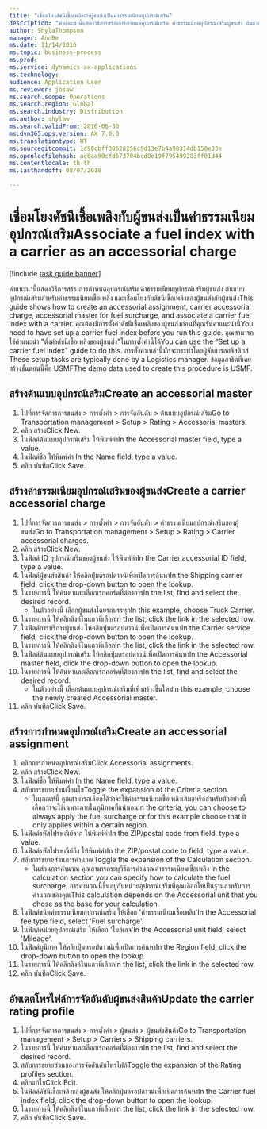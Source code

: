 ```yaml
--- 
title: "เชื่อมโยงดัชนีเชื้อเพลิงกับผู้ขนส่งเป็นค่าธรรมเนียมอุปกรณ์เสริม"
description: "คำแนะนำนี้แสดงวิธีการสร้างการกำหนดอุปกรณ์เสริม ค่าธรรมเนียมอุปกรณ์เสริมผู้ขนส่ง ต้นแบบอุปกรณ์เสริมสำหรับค่าธรรมเนียมเชื้อเพลิง และเชื่อมโยงกับดัชนีเชื้อเพลิงของผู้ขนส่งกับผู้ขนส่ง"
author: ShylaThompson
manager: AnnBe
ms.date: 11/14/2016
ms.topic: business-process
ms.prod: 
ms.service: dynamics-ax-applications
ms.technology: 
audience: Application User
ms.reviewer: josaw
ms.search.scope: Operations
ms.search.region: Global
ms.search.industry: Distribution
ms.author: shylaw
ms.search.validFrom: 2016-06-30
ms.dyn365.ops.version: AX 7.0.0
ms.translationtype: HT
ms.sourcegitcommit: 1d98cbff30620256c9d13e7b4a90314db150e33e
ms.openlocfilehash: ae0aa90cfd673704bcd8e19f795499283ff01d44
ms.contentlocale: th-th
ms.lasthandoff: 08/07/2018

---
```

# <a name="associate-a-fuel-index-with-a-carrier-as-an-accessorial-charge"></a><span data-ttu-id="fcf1b-103">เชื่อมโยงดัชนีเชื้อเพลิงกับผู้ขนส่งเป็นค่าธรรมเนียมอุปกรณ์เสริม</span><span class="sxs-lookup"><span data-stu-id="fcf1b-103">Associate a fuel index with a carrier as an accessorial charge</span></span>

[!include [task guide banner](../../includes/task-guide-banner.md)]

<span data-ttu-id="fcf1b-104">คำแนะนำนี้แสดงวิธีการสร้างการกำหนดอุปกรณ์เสริม ค่าธรรมเนียมอุปกรณ์เสริมผู้ขนส่ง ต้นแบบอุปกรณ์เสริมสำหรับค่าธรรมเนียมเชื้อเพลิง และเชื่อมโยงกับดัชนีเชื้อเพลิงของผู้ขนส่งกับผู้ขนส่ง</span><span class="sxs-lookup"><span data-stu-id="fcf1b-104">This guide shows how to create an accessorial assignment, carrier accessorial charge, accessorial master for fuel surcharge, and associate a carrier fuel index with a carrier.</span></span> <span data-ttu-id="fcf1b-105">คุณต้องมีการตั้งค่าดัชนีเชื้อเพลิงของผู้ขนส่งก่อนที่คุณรันคำแนะนำนี้</span><span class="sxs-lookup"><span data-stu-id="fcf1b-105">You need to have set up a carrier fuel index before you run this guide.</span></span> <span data-ttu-id="fcf1b-106">คุณสามารถใช้คำแนะนำ "ตั้งค่าดัชนีเชื้อเพลิงของผู้ขนส่ง"ในการตั้งค่านี้ได้</span><span class="sxs-lookup"><span data-stu-id="fcf1b-106">You can use the “Set up a carrier fuel index” guide to do this.</span></span> <span data-ttu-id="fcf1b-107">การตั้งค่าเหล่านี้มักจะกระทำโดยผู้จัดการลอจิสติกส์ </span><span class="sxs-lookup"><span data-stu-id="fcf1b-107">These setup tasks are typically done by a Logistics manager.</span></span> <span data-ttu-id="fcf1b-108">ข้อมูลสาธิตที่เคยสร้างขั้นตอนนี้คือ USMF</span><span class="sxs-lookup"><span data-stu-id="fcf1b-108">The demo data used to create this procedure is USMF.</span></span>


## <a name="create-an-accessorial-master"></a><span data-ttu-id="fcf1b-109">สร้างต้นแบบอุปกรณ์เสริม</span><span class="sxs-lookup"><span data-stu-id="fcf1b-109">Create an accessorial master</span></span>
1. <span data-ttu-id="fcf1b-110">ไปที่การจัดการการขนส่ง > การตั้งค่า > การจัดอันดับ > ต้นแบบอุปกรณ์เสริม</span><span class="sxs-lookup"><span data-stu-id="fcf1b-110">Go to Transportation management > Setup > Rating > Accessorial masters.</span></span>
2. <span data-ttu-id="fcf1b-111">คลิก สร้าง</span><span class="sxs-lookup"><span data-stu-id="fcf1b-111">Click New.</span></span>
3. <span data-ttu-id="fcf1b-112">ในฟิลด์ต้นแบบอุปกรณ์เสริม ให้พิมพ์ค่า</span><span class="sxs-lookup"><span data-stu-id="fcf1b-112">In the Accessorial master field, type a value.</span></span>
4. <span data-ttu-id="fcf1b-113">ในฟิลด์ชื่อ ให้พิมพ์ค่า </span><span class="sxs-lookup"><span data-stu-id="fcf1b-113">In the Name field, type a value.</span></span>
5. <span data-ttu-id="fcf1b-114">คลิก บันทึก</span><span class="sxs-lookup"><span data-stu-id="fcf1b-114">Click Save.</span></span>

## <a name="create-a-carrier-accessorial-charge"></a><span data-ttu-id="fcf1b-115">สร้างค่าธรรมเนียมอุปกรณ์เสริมของผู้ขนส่ง</span><span class="sxs-lookup"><span data-stu-id="fcf1b-115">Create a carrier accessorial charge</span></span>
1. <span data-ttu-id="fcf1b-116">ไปที่การจัดการการขนส่ง > การตั้งค่า > การจัดอันดับ > ค่าธรรมเนียมอุปกรณ์เสริมของผู้ขนส่ง</span><span class="sxs-lookup"><span data-stu-id="fcf1b-116">Go to Transportation management > Setup > Rating > Carrier accessorial charges.</span></span>
2. <span data-ttu-id="fcf1b-117">คลิก สร้าง</span><span class="sxs-lookup"><span data-stu-id="fcf1b-117">Click New.</span></span>
3. <span data-ttu-id="fcf1b-118">ในฟิลด์ ID อุปกรณ์เสริมของผู้ขนส่ง ให้พิมพ์ค่า</span><span class="sxs-lookup"><span data-stu-id="fcf1b-118">In the Carrier accessorial ID field, type a value.</span></span>
4. <span data-ttu-id="fcf1b-119">ในฟิลด์ผู้ขนส่งสินค้า ให้คลิกปุ่มดรอปดาวน์เพื่อเปิดการค้นหา</span><span class="sxs-lookup"><span data-stu-id="fcf1b-119">In the Shipping carrier field, click the drop-down button to open the lookup.</span></span>
5. <span data-ttu-id="fcf1b-120">ในรายการนี้ ให้ค้นหาและเลือกเรกคอร์ดที่ต้องการ</span><span class="sxs-lookup"><span data-stu-id="fcf1b-120">In the list, find and select the desired record.</span></span>
    * <span data-ttu-id="fcf1b-121">ในตัวอย่างนี้ เลือกผู้ขนส่งโดยรถบรรทุก</span><span class="sxs-lookup"><span data-stu-id="fcf1b-121">In this example, choose Truck Carrier.</span></span>  
6. <span data-ttu-id="fcf1b-122">ในรายการนี้ ให้คลิกลิงค์ในแถวที่เลือก</span><span class="sxs-lookup"><span data-stu-id="fcf1b-122">In the list, click the link in the selected row.</span></span>
7. <span data-ttu-id="fcf1b-123">ในฟิลด์การบริการผู้ขนส่ง ให้คลิกปุ่มดรอปดาวน์เพื่อเปิดการค้นหา</span><span class="sxs-lookup"><span data-stu-id="fcf1b-123">In the Carrier service field, click the drop-down button to open the lookup.</span></span>
8. <span data-ttu-id="fcf1b-124">ในรายการนี้ ให้คลิกลิงค์ในแถวที่เลือก</span><span class="sxs-lookup"><span data-stu-id="fcf1b-124">In the list, click the link in the selected row.</span></span>
9. <span data-ttu-id="fcf1b-125">ในฟิลด์ต้นแบบอุปกรณ์เสริม ให้คลิกปุ่มดรอปดาวน์เพื่อเปิดการค้นหา</span><span class="sxs-lookup"><span data-stu-id="fcf1b-125">In the Accessorial master field, click the drop-down button to open the lookup.</span></span>
10. <span data-ttu-id="fcf1b-126">ในรายการนี้ ให้ค้นหาและเลือกเรกคอร์ดที่ต้องการ</span><span class="sxs-lookup"><span data-stu-id="fcf1b-126">In the list, find and select the desired record.</span></span>
    * <span data-ttu-id="fcf1b-127">ในตัวอย่างนี้ เลือกต้นแบบอุปกรณ์เสริมที่เพิ่งสร้างขึ้นใหม่</span><span class="sxs-lookup"><span data-stu-id="fcf1b-127">In this example, choose the newly created Accessorial master.</span></span>  
11. <span data-ttu-id="fcf1b-128">คลิก บันทึก</span><span class="sxs-lookup"><span data-stu-id="fcf1b-128">Click Save.</span></span>

## <a name="create-an-accessorial-assignment"></a><span data-ttu-id="fcf1b-129">สร้างการกำหนดอุปกรณ์เสริม</span><span class="sxs-lookup"><span data-stu-id="fcf1b-129">Create an accessorial assignment</span></span>
1. <span data-ttu-id="fcf1b-130">คลิกการกำหนดอุปกรณ์เสริม</span><span class="sxs-lookup"><span data-stu-id="fcf1b-130">Click Accessorial assignments.</span></span>
2. <span data-ttu-id="fcf1b-131">คลิก สร้าง</span><span class="sxs-lookup"><span data-stu-id="fcf1b-131">Click New.</span></span>
3. <span data-ttu-id="fcf1b-132">ในฟิลด์ชื่อ ให้พิมพ์ค่า </span><span class="sxs-lookup"><span data-stu-id="fcf1b-132">In the Name field, type a value.</span></span>
4. <span data-ttu-id="fcf1b-133">สลับการขยายส่วนเงื่อนไข</span><span class="sxs-lookup"><span data-stu-id="fcf1b-133">Toggle the expansion of the Criteria section.</span></span>
    * <span data-ttu-id="fcf1b-134">ในเกณฑ์นี้ คุณสามารถเลือกได้ว่าจะใช้ค่าธรรมเนียมเชื้อเพลิงเสมอหรือสำหรับตัวอย่างนี้เลือกว่าจะใช้เฉพาะภายในภูมิภาคที่แน่นอน</span><span class="sxs-lookup"><span data-stu-id="fcf1b-134">In the criteria, you can choose to always apply the fuel surcharge or for this example choose that it only applies within a certain region.</span></span>  
5. <span data-ttu-id="fcf1b-135">ในฟิลด์รหัสไปรษณีย์จาก ให้พิมพ์ค่า</span><span class="sxs-lookup"><span data-stu-id="fcf1b-135">In the ZIP/postal code from field, type a value.</span></span>
6. <span data-ttu-id="fcf1b-136">ในฟิลด์รหัสไปรษณีย์ถึง ให้พิมพ์ค่า</span><span class="sxs-lookup"><span data-stu-id="fcf1b-136">In the ZIP/postal code to field, type a value.</span></span>
7. <span data-ttu-id="fcf1b-137">สลับการขยายส่วนการคำนวณ</span><span class="sxs-lookup"><span data-stu-id="fcf1b-137">Toggle the expansion of the Calculation section.</span></span>
    * <span data-ttu-id="fcf1b-138">ในส่วนการคำนวณ คุณสามารถระบุวิธีการคำนวณค่าธรรมเนียมเชื้อเพลิง </span><span class="sxs-lookup"><span data-stu-id="fcf1b-138">In the calculation section you can specify how to calculate the fuel surcharge.</span></span> <span data-ttu-id="fcf1b-139">การคำนวณนี้ขึ้นอยู่กับหน่วยอุปกรณ์เสริมที่คุณเลือกให้เป็นฐานสำหรับการคำนวณของคุณ</span><span class="sxs-lookup"><span data-stu-id="fcf1b-139">This calculation depends on the Accessorial unit that you chose as the base for your calculation.</span></span>  
8. <span data-ttu-id="fcf1b-140">ในฟิลด์ชนิดค่าธรรมเนียมอุปกรณ์เสริม ให้เลือก 'ค่าธรรมเนียมเชื้อเพลิง'</span><span class="sxs-lookup"><span data-stu-id="fcf1b-140">In the Accessorial fee type field, select 'Fuel surcharge'.</span></span>
9. <span data-ttu-id="fcf1b-141">ในฟิลด์หน่วยอุปกรณ์เสริม ให้เลือก 'ไมล์เลจ'</span><span class="sxs-lookup"><span data-stu-id="fcf1b-141">In the Accessorial unit field, select 'Mileage'.</span></span>
10. <span data-ttu-id="fcf1b-142">ในฟิลด์ภูมิภาค ให้คลิกปุ่มดรอปดาวน์เพื่อเปิดการค้นหา</span><span class="sxs-lookup"><span data-stu-id="fcf1b-142">In the Region field, click the drop-down button to open the lookup.</span></span>
11. <span data-ttu-id="fcf1b-143">ในรายการนี้ ให้คลิกลิงค์ในแถวที่เลือก</span><span class="sxs-lookup"><span data-stu-id="fcf1b-143">In the list, click the link in the selected row.</span></span>
12. <span data-ttu-id="fcf1b-144">คลิก บันทึก</span><span class="sxs-lookup"><span data-stu-id="fcf1b-144">Click Save.</span></span>

## <a name="update-the-carrier-rating-profile"></a><span data-ttu-id="fcf1b-145">อัพเดตโพรไฟล์การจัดอันดับผู้ขนส่งสินค้า</span><span class="sxs-lookup"><span data-stu-id="fcf1b-145">Update the carrier rating profile</span></span>
1. <span data-ttu-id="fcf1b-146">ไปที่การจัดการการขนส่ง > การตั้งค่า > ผู้ขนส่ง > ผู้ขนส่งสินค้า</span><span class="sxs-lookup"><span data-stu-id="fcf1b-146">Go to Transportation management > Setup > Carriers > Shipping carriers.</span></span>
2. <span data-ttu-id="fcf1b-147">ในรายการนี้ ให้ค้นหาและเลือกเรกคอร์ดที่ต้องการ</span><span class="sxs-lookup"><span data-stu-id="fcf1b-147">In the list, find and select the desired record.</span></span>
3. <span data-ttu-id="fcf1b-148">สลับการขยายส่วนของการจัดอันดับโพรไฟล์</span><span class="sxs-lookup"><span data-stu-id="fcf1b-148">Toggle the expansion of the Rating profiles section.</span></span>
4. <span data-ttu-id="fcf1b-149">คลิกแก้ไข</span><span class="sxs-lookup"><span data-stu-id="fcf1b-149">Click Edit.</span></span>
5. <span data-ttu-id="fcf1b-150">ในฟิลด์ดัชนีเชื้อเพลิงของผู้ขนส่ง ให้คลิกปุ่มดรอปดาวน์เพื่อเปิดการค้นหา</span><span class="sxs-lookup"><span data-stu-id="fcf1b-150">In the Carrier fuel index field, click the drop-down button to open the lookup.</span></span>
6. <span data-ttu-id="fcf1b-151">ในรายการนี้ ให้คลิกลิงค์ในแถวที่เลือก</span><span class="sxs-lookup"><span data-stu-id="fcf1b-151">In the list, click the link in the selected row.</span></span>
7. <span data-ttu-id="fcf1b-152">คลิก บันทึก</span><span class="sxs-lookup"><span data-stu-id="fcf1b-152">Click Save.</span></span>


